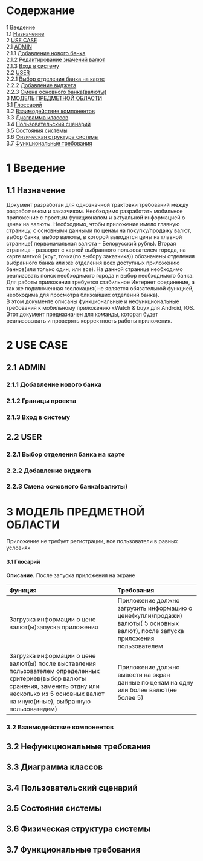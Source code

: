
# Содержание
1 [Введение](#intro)  
1.1 [Назначение](#appointment)  
2   [USE CASE](#business_requirements)  
2.1 [ADMIN](#initial_data)  
2.1.1 [Добавление нового банка](#business_opportunities)  
2.1.2 [Редактирование значений валют](#project_boundary)  
2.1.3 [Вход в систему](#analogues)  
2.2 [USER](#user_requirements)  
2.2.1 [Выбор отделения банка на карте](#software_interfaces)  
2.2.2 [Добавление виджета](#user_interface)  
2.2.3 [Смена основного банка(валюты)](#user_specifications)  
3 [МОДЕЛЬ ПРЕДМЕТНОЙ ОБЛАСТИ](#user_classes)  
3.1 [Глоссарий](#user_logon_to_the_application)  
3.2 [Взаимодействие компонентов](#setting_up_the_profile_of_the_active_user)  
3.3 [Диаграмма классов](#download_news)  
3.4 [Пользовательский сценарий](#view_information_about_an_individual_newsletter)  
3.5 [Состояния системы](#active_user_change)  
3.6 [Физическая структура системы](#add_new_user)  
3.7 [Функциональные требования](#restrictions_and_exclusions)  

<a name="intro"/>

# 1 Введение

<a name="appointment"/>

## 1.1 Назначение
Документ разработан для однозначной трактовки требований между разработчиком и заказчиком. Необходимо разработать мобильное приложение с простым функционалом и актуальной информацией о ценах на валюты. Необходимо, чтобы приложение имело главную страницу, с основными данными по ценам на покупку/продажу валют, выбор банка, выбор валюты, в которой выводятся цены на главной странице( первоначальная валюта - Белорусский рубль). Вторая страница - разворот с картой выбранного пользователем города, на карте меткой (круг, точка(по выбору заказчика)) обозначены отделения выбранного банка или же отделения всех доступных приложению банков(или только один, или все). На данной странице необходимо реализовать поиск необходимого города и выбор необходимого банка. Для работы приложения требуется стабильное Интернет соединение, а так же подключенная геолокация( не является обязательной функцией, необходима для просмотра ближайших отделений банка).   
В этом документе описаны функциональные и нефункциональные требования к мобильному приложению «Watch & buy» для Android, IOS. 
Этот документ предназначен для команды, которая будет реализовывать и проверять корректность работы приложения. 

<a name="business_requirements"/>

# 2 USE CASE

<a name="initial_data"/>

## 2.1 ADMIN


<a name="business_opportunities"/>

### 2.1.1 Добавление нового банка


<a name="project_boundary"/>

### 2.1.2 Границы проекта


<a name="analogues"/>

### 2.1.3 Вход в систему

<a name="user_requirements"/>

## 2.2 USER

<a name="software_interfaces"/>

### 2.2.1 Выбор отделения банка на карте

<a name="user_interface"/>

### 2.2.2 Добавление виджета

<a name="user_specifications"/>

### 2.2.3 Смена основного банка(валюты)

<a name="user_classes"/>

# 3 МОДЕЛЬ ПРЕДМЕТНОЙ ОБЛАСТИ

Приложение не требует регистрации, все пользователи в равных условиях



<a name="user_logon_to_the_application"/>


#### 3.1 Глосарий
**Описание.** После запуска приложения на экране

| Функция | Требования | 
|:---|:---|
| Загрузка информации о цене валют(ы)запуска приложения | Приложение должно загрузить информацию о цене(купли/продажи) валюты( 5 основных валют), после запуска приложения пользователем |
| Загрузка информации о цене валют(ы) после выставления пользователем определенных критериев(выбор валюты сранения, заменить отдну или несколько из 5 основных валют на иную(иные), выбранную пользоватедем)| Приложение должно вывести на экран данные по ценам на одну или более валют(не более 5) |

<a name="restrictions_and_exclusions"/>

### 3.2 Взаимодействие компонентов

<a name="non-functional_requirements"/>

## 3.2 Нефункциональные требования

<a name="quality_attributes"/>

## 3.3 Диаграмма классов

<a name="requirements_for_ease_of_use"/>

## 3.4 Пользовательский сценарий


<a name="security_requirements"/>

## 3.5 Состояния системы


<a name="external_interfaces"/>

## 3.6 Физическая структура системы

<a name="restrictions"/>

## 3.7 Функциональные требования
